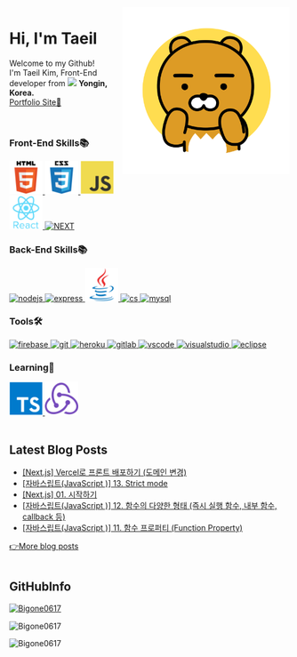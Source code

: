 <img align="right" src="https://github.com/Bigone0617/Bigone0617/blob/main/%EB%9D%BC%EC%9D%B4%EC%96%B8.gif" width="300"/>
<h1> Hi, I'm Taeil</h1>
<p>
Welcome to my Github!<br> I'm Taeil Kim, Front-End developer from <img src="https://user-images.githubusercontent.com/35951995/165882490-21a75f8a-7efd-46a1-8124-9cb1cfd8e755.png" width="20"> <b> Yongin, Korea. </b><br>
<a href="https://taeilkim.vercel.app/" target="_blank" rel="noreferrer">Portfolio Site📂</a>
</p>


<br>

<h3>Front-End Skills📚</h3>
<p align="left">
<a href="https://www.w3.org/html/" target="_blank" rel="noreferrer">
<img
    src="https://raw.githubusercontent.com/devicons/devicon/master/icons/html5/html5-original-wordmark.svg"
    alt="html5"
    width="60"
    height="60"
/>
</a>
<a href="https://www.w3schools.com/css/" target="_blank" rel="noreferrer">
<img
    src="https://raw.githubusercontent.com/devicons/devicon/master/icons/css3/css3-original-wordmark.svg"
    alt="css3"
    width="60"
    height="60"
/>
</a>
<a
href="https://developer.mozilla.org/en-US/docs/Web/JavaScript"
target="_blank"
rel="noreferrer"
>
<img
    src="https://raw.githubusercontent.com/devicons/devicon/master/icons/javascript/javascript-original.svg"
    alt="javascript"
    width="60"
    height="60"
/>
</a>
<a href="https://reactjs.org/" target="_blank" rel="noreferrer">
<img
    src="https://raw.githubusercontent.com/devicons/devicon/master/icons/react/react-original-wordmark.svg"
    alt="react"
    width="60"
    height="60"
/>
</a>
<a href="https://NEXT.js.org" target="_blank" rel="noreferrer">
<img
    src="https://skillicons.dev/icons?i=nextjs"
    alt="NEXT"
    width="60"
    height="60"
/>
</a>
</p>


<h3> Back-End Skills📚</h3>
<p align="left">
<a href="https://nodejs.org/ko/" target="_blank" rel="noreferrer">
<img
  src="https://skillicons.dev/icons?i=nodejs"
  alt="nodejs"
  width="60"
  height="60"
/>
</a>
<a href="https://expressjs.com/ko/" target="_blank" rel="noreferrer">
<img
  src="https://skillicons.dev/icons?i=express"
  alt="express"
  width="60"
  height="60"
/>
</a>
<a href="https://java.js.org" target="_blank" rel="noreferrer">
<img
    src="https://raw.githubusercontent.com/devicons/devicon/master/icons/java/java-original.svg"
    alt="java"
    width="60"
    height="60"
/>
</a>
<a href="https://www.microsoft.com/ko-kr" target="_blank" rel="noreferrer">
<img
  src="https://skillicons.dev/icons?i=cs"
  alt="cs"
  width="60"
  height="60"
/>
</a>
<a href="https://www.mysql.com/" target="_blank" rel="noreferrer">
<img
  src="https://skillicons.dev/icons?i=mysql"
  alt="mysql"
  width="60"
  height="60"
/>
</a>
</p>

<h3>Tools🛠</h3>
<p align="left">
<a href="https://firebase.google.com/" target="_blank" rel="noreferrer">
<img
    src="https://www.vectorlogo.zone/logos/firebase/firebase-icon.svg"
    alt="firebase"
    width="60"
    height="60"
/>
</a>
<a href="https://git-scm.com/" target="_blank" rel="noreferrer">
<img
    src="https://www.vectorlogo.zone/logos/git-scm/git-scm-icon.svg"
    alt="git"
    width="60"
    height="60"
/>
</a>
<a href="https://heroku.com" target="_blank" rel="noreferrer">
<img
    src="https://www.vectorlogo.zone/logos/heroku/heroku-icon.svg"
    alt="heroku"
    width="60"
    height="60"
/>
</a>
<a href="https://about.gitlab.com/" target="_blank" rel="noreferrer">
<img
  src="https://skillicons.dev/icons?i=gitlab"
  alt="gitlab"
  width="60"
  height="60"
/>
</a>
<a href="https://code.visualstudio.com/" target="_blank" rel="noreferrer">
<img
  src="https://skillicons.dev/icons?i=vscode"
  alt="vscode"
  width="60"
  height="60"
/>
</a>
<a href="https://visualstudio.microsoft.com/ko/" target="_blank" rel="noreferrer">
<img
  src="https://skillicons.dev/icons?i=visualstudio"
  alt="visualstudio"
  width="60"
  height="60"
/>
</a>
<a href="https://www.eclipse.org/downloads/" target="_blank" rel="noreferrer">
<img
  src="https://skillicons.dev/icons?i=eclipse"
  alt="eclipse"
  width="60"
  height="60"
/>
</a>
</p>

<h3>Learning📝</h3>
<p align="left">
</p>
<a
href="https://www.typescriptlang.org/"
target="_blank"
rel="noreferrer"
>
<img
    src="https://raw.githubusercontent.com/devicons/devicon/master/icons/typescript/typescript-original.svg"
    alt="typescript"
    width="60"
    height="60"
/>
</a>
<a href="https://redux.js.org" target="_blank" rel="noreferrer">
<img
    src="https://raw.githubusercontent.com/devicons/devicon/master/icons/redux/redux-original.svg"
    alt="redux"
    width="60"
    height="60"
/>
</a>
<br>
<br>

<h2>Latest Blog Posts</h2>
<ul>
  <li><a href="https://daily-life-of-bigone.tistory.com/40" target="_blank" rel="noreferrer">[Next.js] Vercel로 프론트 배포하기 (도메인 변경)</a></li>
  <li><a href="https://daily-life-of-bigone.tistory.com/39" target="_blank" rel="noreferrer">[자바스립트(JavaScript )] 13. Strict mode</a></li>
  <li><a href="https://daily-life-of-bigone.tistory.com/38" target="_blank" rel="noreferrer">[Next.js] 01. 시작하기</a></li>
  <li><a href="https://daily-life-of-bigone.tistory.com/37" target="_blank" rel="noreferrer">[자바스립트(JavaScript )] 12. 함수의 다양한 형태 (즉시 실행 함수, 내부 함수, callback 등)</a></li>
  <li><a href="https://daily-life-of-bigone.tistory.com/36" target="_blank" rel="noreferrer">[자바스립트(JavaScript )] 11. 함수 프로퍼티 (Function Property)</a></li>
</ul>
<a href="https://daily-life-of-bigone.tistory.com/" target="_blank" rel="noreferrer">👉More blog posts</a>

<br>
<br>

## GitHubInfo

<p align="left">

<a href="https://github.com/ryo-ma/github-profile-trophy"><img
src="https://github-profile-trophy.vercel.app/?username=Bigone0617"
alt="Bigone0617"
/></a>

<img
align="center"
src="https://github-readme-stats.vercel.app/api?username=Bigone0617&show_icons=true&locale=en"
alt="Bigone0617"
/>

<p> 
<img
align="left"
src="https://github-readme-stats.vercel.app/api/top-langs?username=Bigone0617&show_icons=true&locale=en&layout=compact"
alt="Bigone0617"
/>
</p>
</p>
